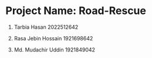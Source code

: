 # Project Name: Road-Rescue

1. Tarbia Hasan 2022512642

2. Rasa Jebin Hossain 1921698642

3. Md. Mudachir Uddin 1921849042